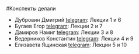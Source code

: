 #Конспекты делали
* Дубровин Дмитрий [telegram](https://t.me/ddubrovin): Лекции 1 и 6
* Бугаев Егор [telegram](https://t.me/TempestE7): Лекции 2 и 7
* Дамиров Намиг [telegram](https://t.me/NDamirov): Лекции 3 и 8
* Ведерников Константин [telegram](https://t.me/kostya0aytsok): Лекции 4 и 9
* Елизавета Ящинская [telegram](https://t.me/Elizkaveta): Лекции 5 и 10